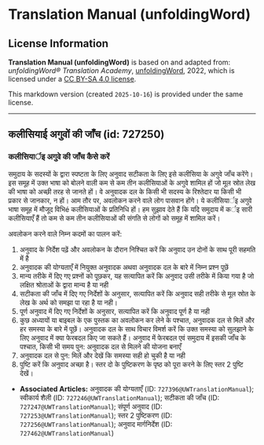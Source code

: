 # Translation Manual (unfoldingWord)

## License Information

**Translation Manual (unfoldingWord)** is based on and adapted from: _unfoldingWord® Translation Academy_, [unfoldingWord](https://unfoldingword.org/utw), 2022, which is licensed under a [CC BY-SA 4.0 license](https://creativecommons.org/licenses/by-sa/4.0/legalcode.en).

This markdown version (created `2025-10-16`) is provided under the same license.



--------------------------------

## कलीसियाई अगुवों की जाँच (id: 727250)

### कलीसियार्इ अगुवे की जाँच कैसे करें

समुदाय के सदस्यों के द्वारा स्पष्टता के लिए अनुवाद सटीकता के लिए इसे कलीसिया के अगुवे जाँच करेंगे। इस समूह में उक्त भाषा को बोलने वाली कम से कम तीन कलीसियाओं के अगुवे शामिल हों जो मूल स्रोत लेख की भाषा को अच्छी तरह से जानते हों। वे अनुवादक दल के किसी भी सदस्य के रिश्तेदार या किसी भी प्रकार से जानकार, न हों। आम तौर पर, अवलोकन करने वाले लोग पासवान होंगे। ये कलीसियार्इ अगुवे भाषा समूह में मौजूद विभिé कलीसियाओं के प्रतिनिधि हों। हम सुझाव देते हैं कि यदि समुदाय में कर्इ सारी कलीसियाएँ हैं तो कम से कम तीन कलीसियाओं की संगति से लोगों को समूह में शामिल करें।

अवलोकन करने वाले निम्न कदमों का पालन करें:

1. अनुवाद के निर्देश पढ़ें और अवलोकन के दौरान निश्चित करें कि अनुवाद उन दोनों के साथ पूरी सहमति में है
2. अनुवादक की योग्यताएँ में नियुक्त अनुवादक अथवा अनुवादक दल के बारे में निम्न प्रश्न पूछें
3. मान्य तरीके में दिए गए प्रश्नों को पूछकर, यह सत्यापित करें कि अनुवाद उसी तरीके में किया गया है जो लक्षित श्रोताओं के द्वारा मान्य है या नही
4. सटीकता की जाँच में दिए गए निर्देशों के अनुसार, सत्यापित करें कि अनुवाद सही तरीके से मूल स्रोत के लेख के अर्थ को समझा पा रहा है या नही।
5. पूर्ण अनुवाद में दिए गए निर्देशों के अनुसार, सत्यापित करें कि अनुवाद पूर्ण है या नही
6. कुछ अध्यायों या बाइबल के एक पुस्तक का अवलोकन कर लेने के पश्चात, अनुवादक दल से मिलें और हर समस्या के बारे में पूछें। अनुवादक दल के साथ विचार विमर्श करें कि उक्त समस्या को सुलझाने के लिए अनुवाद में क्या फेरबदल किए जा सकते हैं। अनुवाद में फेरबदल एवं समुदाय में इसकी जाँच के पश्चात, किसी भी समय पुन: अनुवादक दल से मिलने की योजना बनाएँ
7. अनुवादक दल से पुन: मिलें और देखें कि समस्या सही हो चुकी है या नही
8. पुष्टि करें कि अनुवाद अच्छा है। स्तर दो के पुष्टिकरण के पृष्ठ को पूरा करने के लिए स्तर 2 पुष्टि देखें।

* **Associated Articles:** अनुवादक की योग्यताएँ (ID: `727396@UWTranslationManual`); स्वीकार्य शैली (ID: `727246@UWTranslationManual`); सटीकता की जाँच (ID: `727247@UWTranslationManual`); संपूर्ण अनुवाद (ID: `727253@UWTranslationManual`); स्तर 2 पुष्टिकरण (ID: `727256@UWTranslationManual`); अनुवाद मार्गनिर्देश (ID: `727462@UWTranslationManual`)

